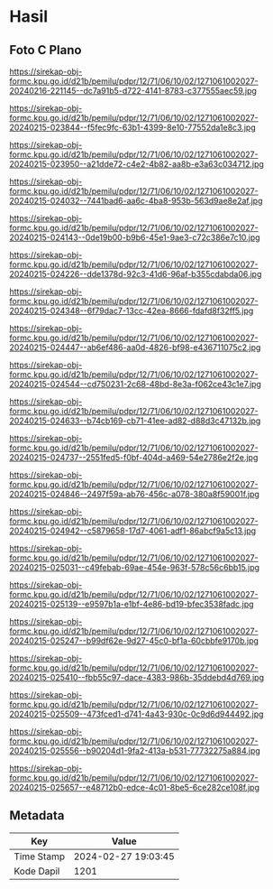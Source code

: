 # Hasil

## Foto C Plano

https://sirekap-obj-formc.kpu.go.id/d21b/pemilu/pdpr/12/71/06/10/02/1271061002027-20240216-221145--dc7a91b5-d722-4141-8783-c377555aec59.jpg

https://sirekap-obj-formc.kpu.go.id/d21b/pemilu/pdpr/12/71/06/10/02/1271061002027-20240215-023844--f5fec9fc-63b1-4399-8e10-77552da1e8c3.jpg

https://sirekap-obj-formc.kpu.go.id/d21b/pemilu/pdpr/12/71/06/10/02/1271061002027-20240215-023950--a21dde72-c4e2-4b82-aa8b-e3a63c034712.jpg

https://sirekap-obj-formc.kpu.go.id/d21b/pemilu/pdpr/12/71/06/10/02/1271061002027-20240215-024032--7441bad6-aa6c-4ba8-953b-563d9ae8e2af.jpg

https://sirekap-obj-formc.kpu.go.id/d21b/pemilu/pdpr/12/71/06/10/02/1271061002027-20240215-024143--0de19b00-b9b6-45e1-9ae3-c72c386e7c10.jpg

https://sirekap-obj-formc.kpu.go.id/d21b/pemilu/pdpr/12/71/06/10/02/1271061002027-20240215-024226--dde1378d-92c3-41d6-96af-b355cdabda06.jpg

https://sirekap-obj-formc.kpu.go.id/d21b/pemilu/pdpr/12/71/06/10/02/1271061002027-20240215-024348--6f79dac7-13cc-42ea-8666-fdafd8f32ff5.jpg

https://sirekap-obj-formc.kpu.go.id/d21b/pemilu/pdpr/12/71/06/10/02/1271061002027-20240215-024447--ab6ef486-aa0d-4826-bf98-e436711075c2.jpg

https://sirekap-obj-formc.kpu.go.id/d21b/pemilu/pdpr/12/71/06/10/02/1271061002027-20240215-024544--cd750231-2c68-48bd-8e3a-f062ce43c1e7.jpg

https://sirekap-obj-formc.kpu.go.id/d21b/pemilu/pdpr/12/71/06/10/02/1271061002027-20240215-024633--b74cb169-cb71-41ee-ad82-d88d3c47132b.jpg

https://sirekap-obj-formc.kpu.go.id/d21b/pemilu/pdpr/12/71/06/10/02/1271061002027-20240215-024737--2551fed5-f0bf-404d-a469-54e2786e2f2e.jpg

https://sirekap-obj-formc.kpu.go.id/d21b/pemilu/pdpr/12/71/06/10/02/1271061002027-20240215-024846--2497f59a-ab76-456c-a078-380a8f59001f.jpg

https://sirekap-obj-formc.kpu.go.id/d21b/pemilu/pdpr/12/71/06/10/02/1271061002027-20240215-024942--c5879658-17d7-4061-adf1-86abcf9a5c13.jpg

https://sirekap-obj-formc.kpu.go.id/d21b/pemilu/pdpr/12/71/06/10/02/1271061002027-20240215-025031--c49febab-69ae-454e-963f-578c56c6bb15.jpg

https://sirekap-obj-formc.kpu.go.id/d21b/pemilu/pdpr/12/71/06/10/02/1271061002027-20240215-025139--e9597b1a-e1bf-4e86-bd19-bfec3538fadc.jpg

https://sirekap-obj-formc.kpu.go.id/d21b/pemilu/pdpr/12/71/06/10/02/1271061002027-20240215-025247--b99df62e-9d27-45c0-bf1a-60cbbfe9170b.jpg

https://sirekap-obj-formc.kpu.go.id/d21b/pemilu/pdpr/12/71/06/10/02/1271061002027-20240215-025410--fbb55c97-dace-4383-986b-35ddebd4d769.jpg

https://sirekap-obj-formc.kpu.go.id/d21b/pemilu/pdpr/12/71/06/10/02/1271061002027-20240215-025509--473fced1-d741-4a43-930c-0c9d6d944492.jpg

https://sirekap-obj-formc.kpu.go.id/d21b/pemilu/pdpr/12/71/06/10/02/1271061002027-20240215-025556--b90204d1-9fa2-413a-b531-77732275a884.jpg

https://sirekap-obj-formc.kpu.go.id/d21b/pemilu/pdpr/12/71/06/10/02/1271061002027-20240215-025657--e48712b0-edce-4c01-8be5-6ce282ce108f.jpg


## Metadata

| Key        | Value               |
| ---------- | ------------------- |
| Time Stamp | 2024-02-27 19:03:45 |
| Kode Dapil | 1201                |




